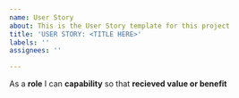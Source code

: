 ```yaml
---
name: User Story
about: This is the User Story template for this project
title: 'USER STORY: <TITLE HERE>'
labels: ''
assignees: ''

---
```


As a **role** I can **capability** so that **recieved value or benefit**
